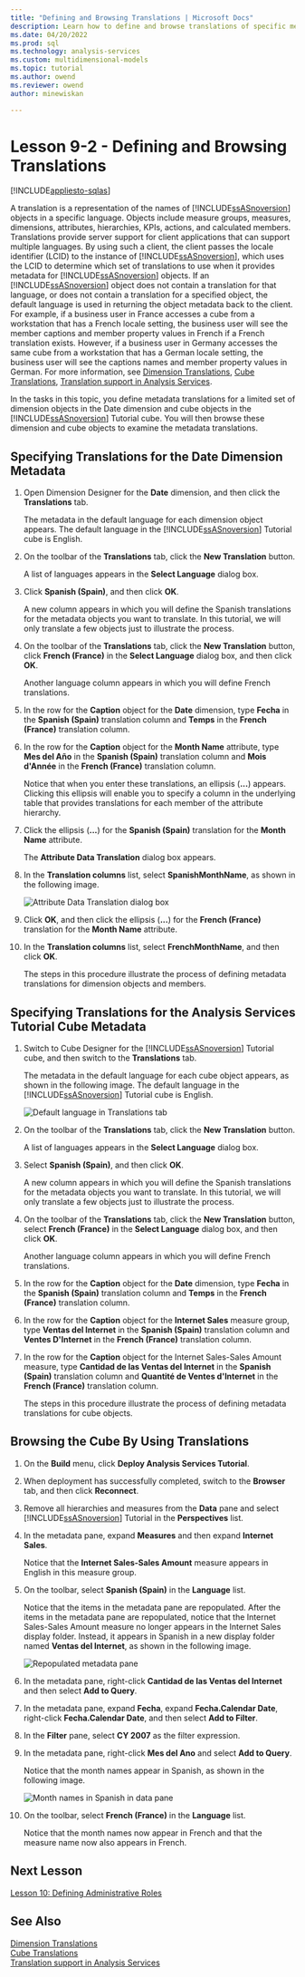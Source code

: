```yaml
---
title: "Defining and Browsing Translations | Microsoft Docs"
description: Learn how to define and browse translations of specific metadata to certain languages for an Analysis Services project.
ms.date: 04/20/2022
ms.prod: sql
ms.technology: analysis-services
ms.custom: multidimensional-models
ms.topic: tutorial
ms.author: owend
ms.reviewer: owend
author: minewiskan

---
```

# Lesson 9-2 - Defining and Browsing Translations
[!INCLUDE[appliesto-sqlas](../includes/appliesto-sqlas.md)]

A translation is a representation of the names of [!INCLUDE[ssASnoversion](../includes/ssasnoversion-md.md)] objects in a specific language. Objects include measure groups, measures, dimensions, attributes, hierarchies, KPIs, actions, and calculated members. Translations provide server support for client applications that can support multiple languages. By using such a client, the client passes the locale identifier (LCID) to the instance of [!INCLUDE[ssASnoversion](../includes/ssasnoversion-md.md)], which uses the LCID to determine which set of translations to use when it provides metadata for [!INCLUDE[ssASnoversion](../includes/ssasnoversion-md.md)] objects. If an [!INCLUDE[ssASnoversion](../includes/ssasnoversion-md.md)] object does not contain a translation for that language, or does not contain a translation for a specified object, the default language is used in returning the object metadata back to the client. For example, if a business user in France accesses a cube from a workstation that has a French locale setting, the business user will see the member captions and member property values in French if a French translation exists. However, if a business user in Germany accesses the same cube from a workstation that has a German locale setting, the business user will see the captions names and member property values in German. For more information, see [Dimension Translations](../multidimensional-models-olap-logical-dimension-objects/dimension-translations.md), [Cube Translations](../multidimensional-models-olap-logical-cube-objects/cube-translations.md), [Translation support in Analysis Services](../translation-support-in-analysis-services.md).  
  
In the tasks in this topic, you define metadata translations for a limited set of dimension objects in the Date dimension and cube objects in the [!INCLUDE[ssASnoversion](../includes/ssasnoversion-md.md)] Tutorial cube. You will then browse these dimension and cube objects to examine the metadata translations.  
  
## Specifying Translations for the Date Dimension Metadata  
  
1.  Open Dimension Designer for the **Date** dimension, and then click the **Translations** tab.  
  
    The metadata in the default language for each dimension object appears. The default language in the [!INCLUDE[ssASnoversion](../includes/ssasnoversion-md.md)] Tutorial cube is English.  
  
2.  On the toolbar of the **Translations** tab, click the **New Translation** button.  
  
    A list of languages appears in the **Select Language** dialog box.  
  
3.  Click **Spanish (Spain)**, and then click **OK**.  
  
    A new column appears in which you will define the Spanish translations for the metadata objects you want to translate. In this tutorial, we will only translate a few objects just to illustrate the process.  
  
4.  On the toolbar of the **Translations** tab, click the **New Translation** button, click **French (France)** in the **Select Language** dialog box, and then click **OK**.  
  
    Another language column appears in which you will define French translations.  
  
5.  In the row for the **Caption** object for the **Date** dimension, type **Fecha** in the **Spanish (Spain)** translation column and **Temps** in the **French (France)** translation column.  
  
6.  In the row for the **Caption** object for the **Month Name** attribute, type **Mes del Año** in the **Spanish (Spain)** translation column and **Mois d'Année** in the **French (France)** translation column.  
  
    Notice that when you enter these translations, an ellipsis (**...**) appears. Clicking this ellipsis will enable you to specify a column in the underlying table that provides translations for each member of the attribute hierarchy.  
  
7.  Click the ellipsis (**...**) for the **Spanish (Spain)** translation for the **Month Name** attribute.  
  
    The **Attribute Data Translation** dialog box appears.  
  
8.  In the **Translation columns** list, select **SpanishMonthName**, as shown in the following image.  
  
    ![Attribute Data Translation dialog box](../media/l9-translations-4.png "Attribute Data Translation dialog box")  
  
9. Click **OK**, and then click the ellipsis (**...**) for the **French (France)** translation for the **Month Name** attribute.  
  
10. In the **Translation columns** list, select **FrenchMonthName**, and then click **OK**.  
  
    The steps in this procedure illustrate the process of defining metadata translations for dimension objects and members.  
  
## Specifying Translations for the Analysis Services Tutorial Cube Metadata  
  
1.  Switch to Cube Designer for the [!INCLUDE[ssASnoversion](../includes/ssasnoversion-md.md)] Tutorial cube, and then switch to the **Translations** tab.  
  
    The metadata in the default language for each cube object appears, as shown in the following image. The default language in the [!INCLUDE[ssASnoversion](../includes/ssasnoversion-md.md)] Tutorial cube is English.  
  
    ![Default language in Translations tab](../media/l9-translations-5.png "Default language in Translations tab")  
  
2.  On the toolbar of the **Translations** tab, click the **New Translation** button.  
  
    A list of languages appears in the **Select Language** dialog box.  
  
3.  Select **Spanish (Spain)**, and then click **OK**.  
  
    A new column appears in which you will define the Spanish translations for the metadata objects you want to translate. In this tutorial, we will only translate a few objects just to illustrate the process.  
  
4.  On the toolbar of the **Translations** tab, click the **New Translation** button, select **French (France)** in the **Select Language** dialog box, and then click **OK**.  
  
    Another language column appears in which you will define French translations.  
  
5.  In the row for the **Caption** object for the **Date** dimension, type **Fecha** in the **Spanish (Spain)** translation column and **Temps** in the **French (France)** translation column.  
  
6.  In the row for the **Caption** object for the **Internet Sales** measure group, type **Ventas del lnternet** in the **Spanish (Spain)** translation column and **Ventes D'Internet** in the **French (France)** translation column.  
  
7.  In the row for the **Caption** object for the Internet Sales-Sales Amount measure, type **Cantidad de las Ventas del Internet** in the **Spanish (Spain)** translation column and **Quantité de Ventes d'Internet** in the **French (France)** translation column.  
  
    The steps in this procedure illustrate the process of defining metadata translations for cube objects.  
  
## Browsing the Cube By Using Translations  
  
1.  On the **Build** menu, click **Deploy Analysis Services Tutorial**.  
  
2.  When deployment has successfully completed, switch to the **Browser** tab, and then click **Reconnect**.  
  
3.  Remove all hierarchies and measures from the **Data** pane and select [!INCLUDE[ssASnoversion](../includes/ssasnoversion-md.md)] Tutorial in the **Perspectives** list.  
  
4.  In the metadata pane, expand **Measures** and then expand **Internet Sales**.  
  
    Notice that the **Internet Sales-Sales Amount** measure appears in English in this measure group.  
  
5.  On the toolbar, select **Spanish (Spain)** in the **Language** list.  
  
    Notice that the items in the metadata pane are repopulated. After the items in the metadata pane are repopulated, notice that the Internet Sales-Sales Amount measure no longer appears in the Internet Sales display folder. Instead, it appears in Spanish in a new display folder named **Ventas del lnternet**, as shown in the following image.  
  
    ![Repopulated metadata pane](../media/l9-translations-6.png "Repopulated metadata pane")  
  
6.  In the metadata pane, right-click **Cantidad de las Ventas del Internet** and then select **Add to Query**.  
  
7.  In the metadata pane, expand **Fecha**, expand **Fecha.Calendar Date**, right-click **Fecha.Calendar Date**, and then select **Add to Filter**.  
  
8.  In the **Filter** pane, select **CY 2007** as the filter expression.  
  
9. In the metadata pane, right-click **Mes del Ano** and select **Add to Query**.  
  
    Notice that the month names appear in Spanish, as shown in the following image.  
  
    ![Month names in Spanish in data pane](../media/l9-translations-7.png "Month names in Spanish in data pane")  
  
10. On the toolbar, select **French (France)** in the **Language** list.  
  
    Notice that the month names now appear in French and that the measure name now also appears in French.  
  
## Next Lesson  
[Lesson 10: Defining Administrative Roles](lesson-10-defining-administrative-roles.md)  
  
## See Also  
[Dimension Translations](../multidimensional-models-olap-logical-dimension-objects/dimension-translations.md)  
[Cube Translations](../multidimensional-models-olap-logical-cube-objects/cube-translations.md)  
[Translation support in Analysis Services](../translation-support-in-analysis-services.md)  
  
  
  

